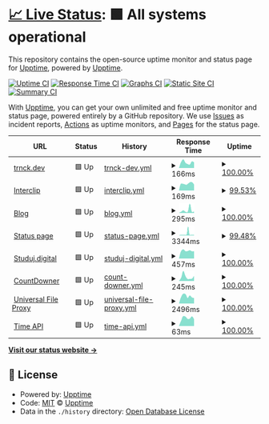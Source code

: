# [📈 Live Status](https://uptime.trnck.dev): <!--live status--> **🟩 All systems operational**

This repository contains the open-source uptime monitor and status page for [Upptime](https://upptime.js.org), powered by [Upptime](https://github.com/upptime/upptime).

[![Uptime CI](https://github.com/koj-co/upptime/workflows/Uptime%20CI/badge.svg)](https://github.com/koj-co/upptime/actions?query=workflow%3A%22Uptime+CI%22)
[![Response Time CI](https://github.com/koj-co/upptime/workflows/Response%20Time%20CI/badge.svg)](https://github.com/koj-co/upptime/actions?query=workflow%3A%22Response+Time+CI%22)
[![Graphs CI](https://github.com/koj-co/upptime/workflows/Graphs%20CI/badge.svg)](https://github.com/koj-co/upptime/actions?query=workflow%3A%22Graphs+CI%22)
[![Static Site CI](https://github.com/koj-co/upptime/workflows/Static%20Site%20CI/badge.svg)](https://github.com/koj-co/upptime/actions?query=workflow%3A%22Static+Site+CI%22)
[![Summary CI](https://github.com/koj-co/upptime/workflows/Summary%20CI/badge.svg)](https://github.com/koj-co/upptime/actions?query=workflow%3A%22Summary+CI%22)

With [Upptime](https://upptime.js.org), you can get your own unlimited and free uptime monitor and status page, powered entirely by a GitHub repository. We use [Issues](https://github.com/upptime/upptime/issues) as incident reports, [Actions](https://github.com/upptime/upptime/actions) as uptime monitors, and [Pages](https://uptime.trnck.dev) for the status page.

<!--start: status pages-->
<!-- This summary is generated by Upptime (https://github.com/upptime/upptime) -->
<!-- Do not edit this manually, your changes will be overwritten -->
<!-- prettier-ignore -->
| URL | Status | History | Response Time | Uptime |
| --- | ------ | ------- | ------------- | ------ |
| <img alt="" src="https://favicons.githubusercontent.com/trnck.dev" height="13"> [trnck.dev](https://trnck.dev) | 🟩 Up | [trnck-dev.yml](https://github.com/filiptronicek/status/commits/master/history/trnck-dev.yml) | <details><summary><img alt="Response time graph" src="./graphs/trnck-dev/response-time-week.png" height="20"> 166ms</summary><br><a href="https://uptime.trnck.dev/history/trnck-dev"><img alt="Response time 162" src="https://img.shields.io/endpoint?url=https%3A%2F%2Fraw.githubusercontent.com%2Ffiliptronicek%2Fstatus%2Fmaster%2Fapi%2Ftrnck-dev%2Fresponse-time.json"></a><br><a href="https://uptime.trnck.dev/history/trnck-dev"><img alt="24-hour response time 169" src="https://img.shields.io/endpoint?url=https%3A%2F%2Fraw.githubusercontent.com%2Ffiliptronicek%2Fstatus%2Fmaster%2Fapi%2Ftrnck-dev%2Fresponse-time-day.json"></a><br><a href="https://uptime.trnck.dev/history/trnck-dev"><img alt="7-day response time 166" src="https://img.shields.io/endpoint?url=https%3A%2F%2Fraw.githubusercontent.com%2Ffiliptronicek%2Fstatus%2Fmaster%2Fapi%2Ftrnck-dev%2Fresponse-time-week.json"></a><br><a href="https://uptime.trnck.dev/history/trnck-dev"><img alt="30-day response time 167" src="https://img.shields.io/endpoint?url=https%3A%2F%2Fraw.githubusercontent.com%2Ffiliptronicek%2Fstatus%2Fmaster%2Fapi%2Ftrnck-dev%2Fresponse-time-month.json"></a><br><a href="https://uptime.trnck.dev/history/trnck-dev"><img alt="1-year response time 162" src="https://img.shields.io/endpoint?url=https%3A%2F%2Fraw.githubusercontent.com%2Ffiliptronicek%2Fstatus%2Fmaster%2Fapi%2Ftrnck-dev%2Fresponse-time-year.json"></a></details> | <details><summary><a href="https://uptime.trnck.dev/history/trnck-dev">100.00%</a></summary><a href="https://uptime.trnck.dev/history/trnck-dev"><img alt="All-time uptime 100.00%" src="https://img.shields.io/endpoint?url=https%3A%2F%2Fraw.githubusercontent.com%2Ffiliptronicek%2Fstatus%2Fmaster%2Fapi%2Ftrnck-dev%2Fuptime.json"></a><br><a href="https://uptime.trnck.dev/history/trnck-dev"><img alt="24-hour uptime 100.00%" src="https://img.shields.io/endpoint?url=https%3A%2F%2Fraw.githubusercontent.com%2Ffiliptronicek%2Fstatus%2Fmaster%2Fapi%2Ftrnck-dev%2Fuptime-day.json"></a><br><a href="https://uptime.trnck.dev/history/trnck-dev"><img alt="7-day uptime 100.00%" src="https://img.shields.io/endpoint?url=https%3A%2F%2Fraw.githubusercontent.com%2Ffiliptronicek%2Fstatus%2Fmaster%2Fapi%2Ftrnck-dev%2Fuptime-week.json"></a><br><a href="https://uptime.trnck.dev/history/trnck-dev"><img alt="30-day uptime 100.00%" src="https://img.shields.io/endpoint?url=https%3A%2F%2Fraw.githubusercontent.com%2Ffiliptronicek%2Fstatus%2Fmaster%2Fapi%2Ftrnck-dev%2Fuptime-month.json"></a><br><a href="https://uptime.trnck.dev/history/trnck-dev"><img alt="1-year uptime 100.00%" src="https://img.shields.io/endpoint?url=https%3A%2F%2Fraw.githubusercontent.com%2Ffiliptronicek%2Fstatus%2Fmaster%2Fapi%2Ftrnck-dev%2Fuptime-year.json"></a></details>
| <img alt="" src="https://favicons.githubusercontent.com/interclip.app" height="13"> [Interclip](https://interclip.app) | 🟩 Up | [interclip.yml](https://github.com/filiptronicek/status/commits/master/history/interclip.yml) | <details><summary><img alt="Response time graph" src="./graphs/interclip/response-time-week.png" height="20"> 169ms</summary><br><a href="https://uptime.trnck.dev/history/interclip"><img alt="Response time 364" src="https://img.shields.io/endpoint?url=https%3A%2F%2Fraw.githubusercontent.com%2Ffiliptronicek%2Fstatus%2Fmaster%2Fapi%2Finterclip%2Fresponse-time.json"></a><br><a href="https://uptime.trnck.dev/history/interclip"><img alt="24-hour response time 146" src="https://img.shields.io/endpoint?url=https%3A%2F%2Fraw.githubusercontent.com%2Ffiliptronicek%2Fstatus%2Fmaster%2Fapi%2Finterclip%2Fresponse-time-day.json"></a><br><a href="https://uptime.trnck.dev/history/interclip"><img alt="7-day response time 169" src="https://img.shields.io/endpoint?url=https%3A%2F%2Fraw.githubusercontent.com%2Ffiliptronicek%2Fstatus%2Fmaster%2Fapi%2Finterclip%2Fresponse-time-week.json"></a><br><a href="https://uptime.trnck.dev/history/interclip"><img alt="30-day response time 383" src="https://img.shields.io/endpoint?url=https%3A%2F%2Fraw.githubusercontent.com%2Ffiliptronicek%2Fstatus%2Fmaster%2Fapi%2Finterclip%2Fresponse-time-month.json"></a><br><a href="https://uptime.trnck.dev/history/interclip"><img alt="1-year response time 364" src="https://img.shields.io/endpoint?url=https%3A%2F%2Fraw.githubusercontent.com%2Ffiliptronicek%2Fstatus%2Fmaster%2Fapi%2Finterclip%2Fresponse-time-year.json"></a></details> | <details><summary><a href="https://uptime.trnck.dev/history/interclip">99.53%</a></summary><a href="https://uptime.trnck.dev/history/interclip"><img alt="All-time uptime 99.57%" src="https://img.shields.io/endpoint?url=https%3A%2F%2Fraw.githubusercontent.com%2Ffiliptronicek%2Fstatus%2Fmaster%2Fapi%2Finterclip%2Fuptime.json"></a><br><a href="https://uptime.trnck.dev/history/interclip"><img alt="24-hour uptime 100.00%" src="https://img.shields.io/endpoint?url=https%3A%2F%2Fraw.githubusercontent.com%2Ffiliptronicek%2Fstatus%2Fmaster%2Fapi%2Finterclip%2Fuptime-day.json"></a><br><a href="https://uptime.trnck.dev/history/interclip"><img alt="7-day uptime 99.53%" src="https://img.shields.io/endpoint?url=https%3A%2F%2Fraw.githubusercontent.com%2Ffiliptronicek%2Fstatus%2Fmaster%2Fapi%2Finterclip%2Fuptime-week.json"></a><br><a href="https://uptime.trnck.dev/history/interclip"><img alt="30-day uptime 99.55%" src="https://img.shields.io/endpoint?url=https%3A%2F%2Fraw.githubusercontent.com%2Ffiliptronicek%2Fstatus%2Fmaster%2Fapi%2Finterclip%2Fuptime-month.json"></a><br><a href="https://uptime.trnck.dev/history/interclip"><img alt="1-year uptime 99.57%" src="https://img.shields.io/endpoint?url=https%3A%2F%2Fraw.githubusercontent.com%2Ffiliptronicek%2Fstatus%2Fmaster%2Fapi%2Finterclip%2Fuptime-year.json"></a></details>
| <img alt="" src="https://favicons.githubusercontent.com/blog.trnck.dev" height="13"> [Blog](https://blog.trnck.dev) | 🟩 Up | [blog.yml](https://github.com/filiptronicek/status/commits/master/history/blog.yml) | <details><summary><img alt="Response time graph" src="./graphs/blog/response-time-week.png" height="20"> 295ms</summary><br><a href="https://uptime.trnck.dev/history/blog"><img alt="Response time 177" src="https://img.shields.io/endpoint?url=https%3A%2F%2Fraw.githubusercontent.com%2Ffiliptronicek%2Fstatus%2Fmaster%2Fapi%2Fblog%2Fresponse-time.json"></a><br><a href="https://uptime.trnck.dev/history/blog"><img alt="24-hour response time 166" src="https://img.shields.io/endpoint?url=https%3A%2F%2Fraw.githubusercontent.com%2Ffiliptronicek%2Fstatus%2Fmaster%2Fapi%2Fblog%2Fresponse-time-day.json"></a><br><a href="https://uptime.trnck.dev/history/blog"><img alt="7-day response time 295" src="https://img.shields.io/endpoint?url=https%3A%2F%2Fraw.githubusercontent.com%2Ffiliptronicek%2Fstatus%2Fmaster%2Fapi%2Fblog%2Fresponse-time-week.json"></a><br><a href="https://uptime.trnck.dev/history/blog"><img alt="30-day response time 182" src="https://img.shields.io/endpoint?url=https%3A%2F%2Fraw.githubusercontent.com%2Ffiliptronicek%2Fstatus%2Fmaster%2Fapi%2Fblog%2Fresponse-time-month.json"></a><br><a href="https://uptime.trnck.dev/history/blog"><img alt="1-year response time 177" src="https://img.shields.io/endpoint?url=https%3A%2F%2Fraw.githubusercontent.com%2Ffiliptronicek%2Fstatus%2Fmaster%2Fapi%2Fblog%2Fresponse-time-year.json"></a></details> | <details><summary><a href="https://uptime.trnck.dev/history/blog">100.00%</a></summary><a href="https://uptime.trnck.dev/history/blog"><img alt="All-time uptime 100.00%" src="https://img.shields.io/endpoint?url=https%3A%2F%2Fraw.githubusercontent.com%2Ffiliptronicek%2Fstatus%2Fmaster%2Fapi%2Fblog%2Fuptime.json"></a><br><a href="https://uptime.trnck.dev/history/blog"><img alt="24-hour uptime 100.00%" src="https://img.shields.io/endpoint?url=https%3A%2F%2Fraw.githubusercontent.com%2Ffiliptronicek%2Fstatus%2Fmaster%2Fapi%2Fblog%2Fuptime-day.json"></a><br><a href="https://uptime.trnck.dev/history/blog"><img alt="7-day uptime 100.00%" src="https://img.shields.io/endpoint?url=https%3A%2F%2Fraw.githubusercontent.com%2Ffiliptronicek%2Fstatus%2Fmaster%2Fapi%2Fblog%2Fuptime-week.json"></a><br><a href="https://uptime.trnck.dev/history/blog"><img alt="30-day uptime 100.00%" src="https://img.shields.io/endpoint?url=https%3A%2F%2Fraw.githubusercontent.com%2Ffiliptronicek%2Fstatus%2Fmaster%2Fapi%2Fblog%2Fuptime-month.json"></a><br><a href="https://uptime.trnck.dev/history/blog"><img alt="1-year uptime 100.00%" src="https://img.shields.io/endpoint?url=https%3A%2F%2Fraw.githubusercontent.com%2Ffiliptronicek%2Fstatus%2Fmaster%2Fapi%2Fblog%2Fuptime-year.json"></a></details>
| <img alt="" src="https://favicons.githubusercontent.com/status.trnck.dev" height="13"> [Status page](https://status.trnck.dev) | 🟩 Up | [status-page.yml](https://github.com/filiptronicek/status/commits/master/history/status-page.yml) | <details><summary><img alt="Response time graph" src="./graphs/status-page/response-time-week.png" height="20"> 3344ms</summary><br><a href="https://uptime.trnck.dev/history/status-page"><img alt="Response time 1993" src="https://img.shields.io/endpoint?url=https%3A%2F%2Fraw.githubusercontent.com%2Ffiliptronicek%2Fstatus%2Fmaster%2Fapi%2Fstatus-page%2Fresponse-time.json"></a><br><a href="https://uptime.trnck.dev/history/status-page"><img alt="24-hour response time 1300" src="https://img.shields.io/endpoint?url=https%3A%2F%2Fraw.githubusercontent.com%2Ffiliptronicek%2Fstatus%2Fmaster%2Fapi%2Fstatus-page%2Fresponse-time-day.json"></a><br><a href="https://uptime.trnck.dev/history/status-page"><img alt="7-day response time 3344" src="https://img.shields.io/endpoint?url=https%3A%2F%2Fraw.githubusercontent.com%2Ffiliptronicek%2Fstatus%2Fmaster%2Fapi%2Fstatus-page%2Fresponse-time-week.json"></a><br><a href="https://uptime.trnck.dev/history/status-page"><img alt="30-day response time 2126" src="https://img.shields.io/endpoint?url=https%3A%2F%2Fraw.githubusercontent.com%2Ffiliptronicek%2Fstatus%2Fmaster%2Fapi%2Fstatus-page%2Fresponse-time-month.json"></a><br><a href="https://uptime.trnck.dev/history/status-page"><img alt="1-year response time 1993" src="https://img.shields.io/endpoint?url=https%3A%2F%2Fraw.githubusercontent.com%2Ffiliptronicek%2Fstatus%2Fmaster%2Fapi%2Fstatus-page%2Fresponse-time-year.json"></a></details> | <details><summary><a href="https://uptime.trnck.dev/history/status-page">99.48%</a></summary><a href="https://uptime.trnck.dev/history/status-page"><img alt="All-time uptime 99.30%" src="https://img.shields.io/endpoint?url=https%3A%2F%2Fraw.githubusercontent.com%2Ffiliptronicek%2Fstatus%2Fmaster%2Fapi%2Fstatus-page%2Fuptime.json"></a><br><a href="https://uptime.trnck.dev/history/status-page"><img alt="24-hour uptime 98.69%" src="https://img.shields.io/endpoint?url=https%3A%2F%2Fraw.githubusercontent.com%2Ffiliptronicek%2Fstatus%2Fmaster%2Fapi%2Fstatus-page%2Fuptime-day.json"></a><br><a href="https://uptime.trnck.dev/history/status-page"><img alt="7-day uptime 99.48%" src="https://img.shields.io/endpoint?url=https%3A%2F%2Fraw.githubusercontent.com%2Ffiliptronicek%2Fstatus%2Fmaster%2Fapi%2Fstatus-page%2Fuptime-week.json"></a><br><a href="https://uptime.trnck.dev/history/status-page"><img alt="30-day uptime 99.28%" src="https://img.shields.io/endpoint?url=https%3A%2F%2Fraw.githubusercontent.com%2Ffiliptronicek%2Fstatus%2Fmaster%2Fapi%2Fstatus-page%2Fuptime-month.json"></a><br><a href="https://uptime.trnck.dev/history/status-page"><img alt="1-year uptime 99.30%" src="https://img.shields.io/endpoint?url=https%3A%2F%2Fraw.githubusercontent.com%2Ffiliptronicek%2Fstatus%2Fmaster%2Fapi%2Fstatus-page%2Fuptime-year.json"></a></details>
| <img alt="" src="https://favicons.githubusercontent.com/studuj.digital" height="13"> [Studuj.digital](https://studuj.digital) | 🟩 Up | [studuj-digital.yml](https://github.com/filiptronicek/status/commits/master/history/studuj-digital.yml) | <details><summary><img alt="Response time graph" src="./graphs/studuj-digital/response-time-week.png" height="20"> 457ms</summary><br><a href="https://uptime.trnck.dev/history/studuj-digital"><img alt="Response time 550" src="https://img.shields.io/endpoint?url=https%3A%2F%2Fraw.githubusercontent.com%2Ffiliptronicek%2Fstatus%2Fmaster%2Fapi%2Fstuduj-digital%2Fresponse-time.json"></a><br><a href="https://uptime.trnck.dev/history/studuj-digital"><img alt="24-hour response time 432" src="https://img.shields.io/endpoint?url=https%3A%2F%2Fraw.githubusercontent.com%2Ffiliptronicek%2Fstatus%2Fmaster%2Fapi%2Fstuduj-digital%2Fresponse-time-day.json"></a><br><a href="https://uptime.trnck.dev/history/studuj-digital"><img alt="7-day response time 457" src="https://img.shields.io/endpoint?url=https%3A%2F%2Fraw.githubusercontent.com%2Ffiliptronicek%2Fstatus%2Fmaster%2Fapi%2Fstuduj-digital%2Fresponse-time-week.json"></a><br><a href="https://uptime.trnck.dev/history/studuj-digital"><img alt="30-day response time 580" src="https://img.shields.io/endpoint?url=https%3A%2F%2Fraw.githubusercontent.com%2Ffiliptronicek%2Fstatus%2Fmaster%2Fapi%2Fstuduj-digital%2Fresponse-time-month.json"></a><br><a href="https://uptime.trnck.dev/history/studuj-digital"><img alt="1-year response time 550" src="https://img.shields.io/endpoint?url=https%3A%2F%2Fraw.githubusercontent.com%2Ffiliptronicek%2Fstatus%2Fmaster%2Fapi%2Fstuduj-digital%2Fresponse-time-year.json"></a></details> | <details><summary><a href="https://uptime.trnck.dev/history/studuj-digital">100.00%</a></summary><a href="https://uptime.trnck.dev/history/studuj-digital"><img alt="All-time uptime 99.92%" src="https://img.shields.io/endpoint?url=https%3A%2F%2Fraw.githubusercontent.com%2Ffiliptronicek%2Fstatus%2Fmaster%2Fapi%2Fstuduj-digital%2Fuptime.json"></a><br><a href="https://uptime.trnck.dev/history/studuj-digital"><img alt="24-hour uptime 100.00%" src="https://img.shields.io/endpoint?url=https%3A%2F%2Fraw.githubusercontent.com%2Ffiliptronicek%2Fstatus%2Fmaster%2Fapi%2Fstuduj-digital%2Fuptime-day.json"></a><br><a href="https://uptime.trnck.dev/history/studuj-digital"><img alt="7-day uptime 100.00%" src="https://img.shields.io/endpoint?url=https%3A%2F%2Fraw.githubusercontent.com%2Ffiliptronicek%2Fstatus%2Fmaster%2Fapi%2Fstuduj-digital%2Fuptime-week.json"></a><br><a href="https://uptime.trnck.dev/history/studuj-digital"><img alt="30-day uptime 99.92%" src="https://img.shields.io/endpoint?url=https%3A%2F%2Fraw.githubusercontent.com%2Ffiliptronicek%2Fstatus%2Fmaster%2Fapi%2Fstuduj-digital%2Fuptime-month.json"></a><br><a href="https://uptime.trnck.dev/history/studuj-digital"><img alt="1-year uptime 99.92%" src="https://img.shields.io/endpoint?url=https%3A%2F%2Fraw.githubusercontent.com%2Ffiliptronicek%2Fstatus%2Fmaster%2Fapi%2Fstuduj-digital%2Fuptime-year.json"></a></details>
| <img alt="" src="https://favicons.githubusercontent.com/countdowner.now.sh" height="13"> [CountDowner](https://countdowner.now.sh) | 🟩 Up | [count-downer.yml](https://github.com/filiptronicek/status/commits/master/history/count-downer.yml) | <details><summary><img alt="Response time graph" src="./graphs/count-downer/response-time-week.png" height="20"> 245ms</summary><br><a href="https://uptime.trnck.dev/history/count-downer"><img alt="Response time 214" src="https://img.shields.io/endpoint?url=https%3A%2F%2Fraw.githubusercontent.com%2Ffiliptronicek%2Fstatus%2Fmaster%2Fapi%2Fcount-downer%2Fresponse-time.json"></a><br><a href="https://uptime.trnck.dev/history/count-downer"><img alt="24-hour response time 292" src="https://img.shields.io/endpoint?url=https%3A%2F%2Fraw.githubusercontent.com%2Ffiliptronicek%2Fstatus%2Fmaster%2Fapi%2Fcount-downer%2Fresponse-time-day.json"></a><br><a href="https://uptime.trnck.dev/history/count-downer"><img alt="7-day response time 245" src="https://img.shields.io/endpoint?url=https%3A%2F%2Fraw.githubusercontent.com%2Ffiliptronicek%2Fstatus%2Fmaster%2Fapi%2Fcount-downer%2Fresponse-time-week.json"></a><br><a href="https://uptime.trnck.dev/history/count-downer"><img alt="30-day response time 209" src="https://img.shields.io/endpoint?url=https%3A%2F%2Fraw.githubusercontent.com%2Ffiliptronicek%2Fstatus%2Fmaster%2Fapi%2Fcount-downer%2Fresponse-time-month.json"></a><br><a href="https://uptime.trnck.dev/history/count-downer"><img alt="1-year response time 214" src="https://img.shields.io/endpoint?url=https%3A%2F%2Fraw.githubusercontent.com%2Ffiliptronicek%2Fstatus%2Fmaster%2Fapi%2Fcount-downer%2Fresponse-time-year.json"></a></details> | <details><summary><a href="https://uptime.trnck.dev/history/count-downer">100.00%</a></summary><a href="https://uptime.trnck.dev/history/count-downer"><img alt="All-time uptime 100.00%" src="https://img.shields.io/endpoint?url=https%3A%2F%2Fraw.githubusercontent.com%2Ffiliptronicek%2Fstatus%2Fmaster%2Fapi%2Fcount-downer%2Fuptime.json"></a><br><a href="https://uptime.trnck.dev/history/count-downer"><img alt="24-hour uptime 100.00%" src="https://img.shields.io/endpoint?url=https%3A%2F%2Fraw.githubusercontent.com%2Ffiliptronicek%2Fstatus%2Fmaster%2Fapi%2Fcount-downer%2Fuptime-day.json"></a><br><a href="https://uptime.trnck.dev/history/count-downer"><img alt="7-day uptime 100.00%" src="https://img.shields.io/endpoint?url=https%3A%2F%2Fraw.githubusercontent.com%2Ffiliptronicek%2Fstatus%2Fmaster%2Fapi%2Fcount-downer%2Fuptime-week.json"></a><br><a href="https://uptime.trnck.dev/history/count-downer"><img alt="30-day uptime 100.00%" src="https://img.shields.io/endpoint?url=https%3A%2F%2Fraw.githubusercontent.com%2Ffiliptronicek%2Fstatus%2Fmaster%2Fapi%2Fcount-downer%2Fuptime-month.json"></a><br><a href="https://uptime.trnck.dev/history/count-downer"><img alt="1-year uptime 100.00%" src="https://img.shields.io/endpoint?url=https%3A%2F%2Fraw.githubusercontent.com%2Ffiliptronicek%2Fstatus%2Fmaster%2Fapi%2Fcount-downer%2Fuptime-year.json"></a></details>
| <img alt="" src="https://favicons.githubusercontent.com/external.trnck.dev" height="13"> [Universal File Proxy](https://external.trnck.dev/?url=https://www.electronicbeats.net/app/uploads/2016/06/rickastley.jpg) | 🟩 Up | [universal-file-proxy.yml](https://github.com/filiptronicek/status/commits/master/history/universal-file-proxy.yml) | <details><summary><img alt="Response time graph" src="./graphs/universal-file-proxy/response-time-week.png" height="20"> 2496ms</summary><br><a href="https://uptime.trnck.dev/history/universal-file-proxy"><img alt="Response time 2356" src="https://img.shields.io/endpoint?url=https%3A%2F%2Fraw.githubusercontent.com%2Ffiliptronicek%2Fstatus%2Fmaster%2Fapi%2Funiversal-file-proxy%2Fresponse-time.json"></a><br><a href="https://uptime.trnck.dev/history/universal-file-proxy"><img alt="24-hour response time 1886" src="https://img.shields.io/endpoint?url=https%3A%2F%2Fraw.githubusercontent.com%2Ffiliptronicek%2Fstatus%2Fmaster%2Fapi%2Funiversal-file-proxy%2Fresponse-time-day.json"></a><br><a href="https://uptime.trnck.dev/history/universal-file-proxy"><img alt="7-day response time 2496" src="https://img.shields.io/endpoint?url=https%3A%2F%2Fraw.githubusercontent.com%2Ffiliptronicek%2Fstatus%2Fmaster%2Fapi%2Funiversal-file-proxy%2Fresponse-time-week.json"></a><br><a href="https://uptime.trnck.dev/history/universal-file-proxy"><img alt="30-day response time 2505" src="https://img.shields.io/endpoint?url=https%3A%2F%2Fraw.githubusercontent.com%2Ffiliptronicek%2Fstatus%2Fmaster%2Fapi%2Funiversal-file-proxy%2Fresponse-time-month.json"></a><br><a href="https://uptime.trnck.dev/history/universal-file-proxy"><img alt="1-year response time 2356" src="https://img.shields.io/endpoint?url=https%3A%2F%2Fraw.githubusercontent.com%2Ffiliptronicek%2Fstatus%2Fmaster%2Fapi%2Funiversal-file-proxy%2Fresponse-time-year.json"></a></details> | <details><summary><a href="https://uptime.trnck.dev/history/universal-file-proxy">100.00%</a></summary><a href="https://uptime.trnck.dev/history/universal-file-proxy"><img alt="All-time uptime 100.00%" src="https://img.shields.io/endpoint?url=https%3A%2F%2Fraw.githubusercontent.com%2Ffiliptronicek%2Fstatus%2Fmaster%2Fapi%2Funiversal-file-proxy%2Fuptime.json"></a><br><a href="https://uptime.trnck.dev/history/universal-file-proxy"><img alt="24-hour uptime 100.00%" src="https://img.shields.io/endpoint?url=https%3A%2F%2Fraw.githubusercontent.com%2Ffiliptronicek%2Fstatus%2Fmaster%2Fapi%2Funiversal-file-proxy%2Fuptime-day.json"></a><br><a href="https://uptime.trnck.dev/history/universal-file-proxy"><img alt="7-day uptime 100.00%" src="https://img.shields.io/endpoint?url=https%3A%2F%2Fraw.githubusercontent.com%2Ffiliptronicek%2Fstatus%2Fmaster%2Fapi%2Funiversal-file-proxy%2Fuptime-week.json"></a><br><a href="https://uptime.trnck.dev/history/universal-file-proxy"><img alt="30-day uptime 100.00%" src="https://img.shields.io/endpoint?url=https%3A%2F%2Fraw.githubusercontent.com%2Ffiliptronicek%2Fstatus%2Fmaster%2Fapi%2Funiversal-file-proxy%2Fuptime-month.json"></a><br><a href="https://uptime.trnck.dev/history/universal-file-proxy"><img alt="1-year uptime 100.00%" src="https://img.shields.io/endpoint?url=https%3A%2F%2Fraw.githubusercontent.com%2Ffiliptronicek%2Fstatus%2Fmaster%2Fapi%2Funiversal-file-proxy%2Fuptime-year.json"></a></details>
| <img alt="" src="https://favicons.githubusercontent.com/trnck.dev" height="13"> [Time API](https://trnck.dev/time) | 🟩 Up | [time-api.yml](https://github.com/filiptronicek/status/commits/master/history/time-api.yml) | <details><summary><img alt="Response time graph" src="./graphs/time-api/response-time-week.png" height="20"> 63ms</summary><br><a href="https://uptime.trnck.dev/history/time-api"><img alt="Response time 74" src="https://img.shields.io/endpoint?url=https%3A%2F%2Fraw.githubusercontent.com%2Ffiliptronicek%2Fstatus%2Fmaster%2Fapi%2Ftime-api%2Fresponse-time.json"></a><br><a href="https://uptime.trnck.dev/history/time-api"><img alt="24-hour response time 54" src="https://img.shields.io/endpoint?url=https%3A%2F%2Fraw.githubusercontent.com%2Ffiliptronicek%2Fstatus%2Fmaster%2Fapi%2Ftime-api%2Fresponse-time-day.json"></a><br><a href="https://uptime.trnck.dev/history/time-api"><img alt="7-day response time 63" src="https://img.shields.io/endpoint?url=https%3A%2F%2Fraw.githubusercontent.com%2Ffiliptronicek%2Fstatus%2Fmaster%2Fapi%2Ftime-api%2Fresponse-time-week.json"></a><br><a href="https://uptime.trnck.dev/history/time-api"><img alt="30-day response time 73" src="https://img.shields.io/endpoint?url=https%3A%2F%2Fraw.githubusercontent.com%2Ffiliptronicek%2Fstatus%2Fmaster%2Fapi%2Ftime-api%2Fresponse-time-month.json"></a><br><a href="https://uptime.trnck.dev/history/time-api"><img alt="1-year response time 74" src="https://img.shields.io/endpoint?url=https%3A%2F%2Fraw.githubusercontent.com%2Ffiliptronicek%2Fstatus%2Fmaster%2Fapi%2Ftime-api%2Fresponse-time-year.json"></a></details> | <details><summary><a href="https://uptime.trnck.dev/history/time-api">100.00%</a></summary><a href="https://uptime.trnck.dev/history/time-api"><img alt="All-time uptime 100.00%" src="https://img.shields.io/endpoint?url=https%3A%2F%2Fraw.githubusercontent.com%2Ffiliptronicek%2Fstatus%2Fmaster%2Fapi%2Ftime-api%2Fuptime.json"></a><br><a href="https://uptime.trnck.dev/history/time-api"><img alt="24-hour uptime 100.00%" src="https://img.shields.io/endpoint?url=https%3A%2F%2Fraw.githubusercontent.com%2Ffiliptronicek%2Fstatus%2Fmaster%2Fapi%2Ftime-api%2Fuptime-day.json"></a><br><a href="https://uptime.trnck.dev/history/time-api"><img alt="7-day uptime 100.00%" src="https://img.shields.io/endpoint?url=https%3A%2F%2Fraw.githubusercontent.com%2Ffiliptronicek%2Fstatus%2Fmaster%2Fapi%2Ftime-api%2Fuptime-week.json"></a><br><a href="https://uptime.trnck.dev/history/time-api"><img alt="30-day uptime 100.00%" src="https://img.shields.io/endpoint?url=https%3A%2F%2Fraw.githubusercontent.com%2Ffiliptronicek%2Fstatus%2Fmaster%2Fapi%2Ftime-api%2Fuptime-month.json"></a><br><a href="https://uptime.trnck.dev/history/time-api"><img alt="1-year uptime 100.00%" src="https://img.shields.io/endpoint?url=https%3A%2F%2Fraw.githubusercontent.com%2Ffiliptronicek%2Fstatus%2Fmaster%2Fapi%2Ftime-api%2Fuptime-year.json"></a></details>

<!--end: status pages-->

[**Visit our status website →**](https://uptime.trnck.dev)

## 📄 License

- Powered by: [Upptime](https://github.com/upptime/upptime)
- Code: [MIT](./LICENSE) © [Upptime](https://upptime.js.org)
- Data in the `./history` directory: [Open Database License](https://opendatacommons.org/licenses/odbl/1-0/)
